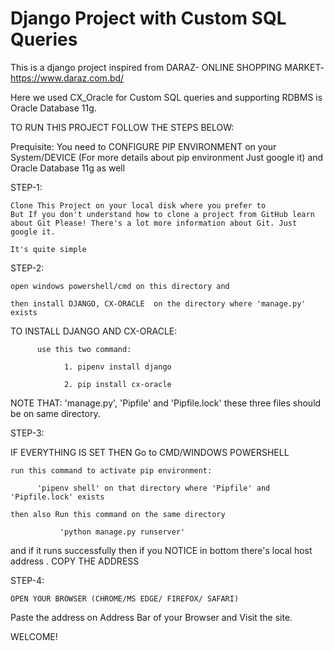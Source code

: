 # Django Project with Custom SQL Queries 

This is a django project inspired from DARAZ- ONLINE SHOPPING MARKET- https://www.daraz.com.bd/

Here we used CX_Oracle for Custom SQL queries and supporting RDBMS is Oracle Database 11g. 

TO RUN THIS PROJECT FOLLOW THE STEPS BELOW:


Prequisite: You need to  CONFIGURE PIP ENVIRONMENT on your System/DEVICE  (For more details about pip environment Just google it) and Oracle Database 11g as well

STEP-1:
    
    Clone This Project on your local disk where you prefer to 
    But If you don't understand how to clone a project from GitHub learn about Git Please! There's a lot more information about Git. Just google it.
    
    It's quite simple 

STEP-2:
    
    open windows powershell/cmd on this directory and
    
    then install DJANGO, CX-ORACLE  on the directory where 'manage.py' exists
   
   TO INSTALL DJANGO AND CX-ORACLE:
          
          use this two command:
                
                1. pipenv install django
                
                2. pip install cx-oracle
                
NOTE THAT: 'manage.py', 'Pipfile' and 'Pipfile.lock' these three files should be on same directory.               

STEP-3: 
   
   IF EVERYTHING IS  SET THEN Go to CMD/WINDOWS POWERSHELL
    
    run this command to activate pip environment:
          
          'pipenv shell' on that directory where 'Pipfile' and 'Pipfile.lock' exists
    
    then also Run this command on the same directory  
               
               'python manage.py runserver' 
   and if it runs successfully then if you NOTICE in bottom there's local host address . COPY THE ADDRESS

STEP-4:

    OPEN YOUR BROWSER (CHROME/MS EDGE/ FIREFOX/ SAFARI)
   
   Paste the address on Address Bar of your Browser and Visit the site.

WELCOME!
